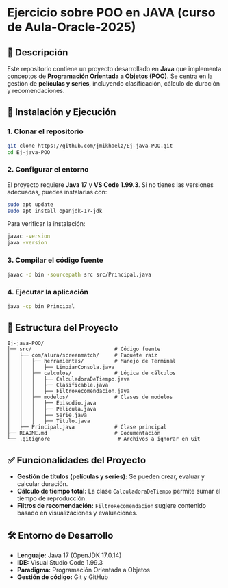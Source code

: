 # Ejercicio sobre POO en JAVA (curso de Aula-Oracle-2025)

## 📌 Descripción

Este repositorio contiene un proyecto desarrollado en **Java** que implementa conceptos de **Programación Orientada a Objetos (POO)**. Se centra en la gestión de **películas y series**, incluyendo clasificación, cálculo de duración y recomendaciones.

## 🚀 Instalación y Ejecución

### **1. Clonar el repositorio**

```sh
git clone https://github.com/jmikhaelz/Ej-java-POO.git
cd Ej-java-POO
```

### **2. Configurar el entorno**

El proyecto requiere **Java 17** y **VS Code 1.99.3**. Si no tienes las versiones adecuadas, puedes instalarlas con:

```sh
sudo apt update
sudo apt install openjdk-17-jdk
```

Para verificar la instalación:

```sh
javac -version
java -version
```

### **3. Compilar el código fuente**

```sh
javac -d bin -sourcepath src src/Principal.java
```

### **4. Ejecutar la aplicación**

```sh
java -cp bin Principal
```

## 📂 Estructura del Proyecto

```
Ej-java-POO/
│── src/                           # Código fuente
│   ├── com/alura/screenmatch/     # Paquete raíz
│   │   ├── herramientas/          # Manejo de Terminal
│   │   │   ├── LimpiarConsola.java
│   │   ├── calculos/              # Lógica de cálculos
│   │   │   ├── CalculadoraDeTiempo.java
│   │   │   ├── Clasificable.java
│   │   │   ├── FiltroRecomendacion.java
│   │   ├── modelos/               # Clases de modelos
│   │   │   ├── Episodio.java
│   │   │   ├── Pelicula.java
│   │   │   ├── Serie.java
│   │   │   ├── Titulo.java
│   ├── Principal.java             # Clase principal
├── README.md                      # Documentación
└── .gitignore                      # Archivos a ignorar en Git
```

## ✅ Funcionalidades del Proyecto

- **Gestión de títulos (películas y series):** Se pueden crear, evaluar y calcular duración.
- **Cálculo de tiempo total:** La clase `CalculadoraDeTiempo` permite sumar el tiempo de reproducción.
- **Filtros de recomendación:** `FiltroRecomendacion` sugiere contenido basado en visualizaciones y evaluaciones.

## 🛠️ Entorno de Desarrollo

- **Lenguaje:** Java 17 (OpenJDK 17.0.14)
- **IDE:** Visual Studio Code 1.99.3
- **Paradigma:** Programación Orientada a Objetos
- **Gestión de código:** Git y GitHub
